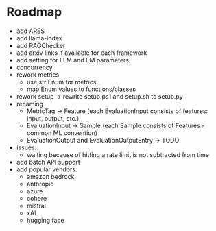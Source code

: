 # Roadmap

- add ARES
- add llama-index
- add RAGChecker
- add arxiv links if available for each framework
- add setting for LLM and EM parameters
- concurrency
- rework metrics
  - use str Enum for metrics
  - map Enum values to functions/classes
- rework setup -> rewrite setup.ps1 and setup.sh to setup.py
- renaming
  - MetricTag -> Feature (each EvaluationInput consists of features: input, output, etc.)
  - EvaluationInput -> Sample (each Sample consists of Features - common ML convention)
  - EvaluationOutput and EvaluationOutputEntry -> TODO
- issues:
  - waiting because of hitting a rate limit is not subtracted from time
- add batch API support
- add popular vendors:
  - amazon bedrock
  - anthropic
  - azure
  - cohere
  - mistral
  - xAI
  - hugging face
